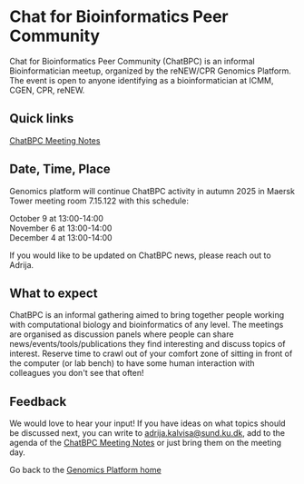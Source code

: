 # Chat for Bioinformatics Peer Community

Chat for Bioinformatics Peer Community (ChatBPC) is an informal Bioinformatician meetup, organized by the reNEW/CPR Genomics Platform.
The event is open to anyone identifying as a bioinformatician at ICMM, CGEN, CPR, reNEW.

## Quick links

[ChatBPC Meeting Notes](https://alumni.sharepoint.com/:o:/s/UCPH_SUND_GENOMICS_PLATFORM/EpHtLJt2hH1DvEKMEmUzWscBcDha9VrhSVlides5aTYRkg?e=RDx4du)  

## Date, Time, Place

Genomics platform will continue ChatBPC activity in autumn 2025 in Maersk Tower meeting room 7.15.122 with this schedule: 

October 9 at 13:00-14:00​  
November 6 at 13:00-14:00​  
December 4 at 13:00-14:00  

If you would like to be updated on ChatBPC news, please reach out to Adrija. 

## What to expect

ChatBPC is an informal gathering aimed to bring together people working with computational biology and bioinformatics of any level. The meetings are organised as discussion panels where people can share news/events/tools/publications they find interesting and discuss topics of interest. Reserve time to crawl out of your comfort zone of sitting in front of the computer (or lab bench) to have some human interaction with colleagues you don't see that often!

## Feedback

We would love to hear your input! If you have ideas on what topics should be discussed next, you can write to adrija.kalvisa@sund.ku.dk, add to the agenda of the [ChatBPC Meeting Notes](https://alumni.sharepoint.com/:o:/s/UCPH_SUND_GENOMICS_PLATFORM/EpHtLJt2hH1DvEKMEmUzWscBcDha9VrhSVlides5aTYRkg?e=RDx4du) or just bring them on the meeting day.

Go back to the [Genomics Platform home](https://sundgenomics.github.io)
